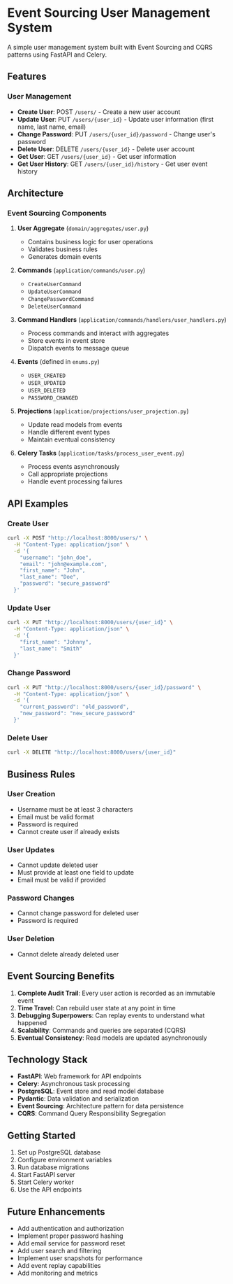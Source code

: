 # Event Sourcing User Management System

A simple user management system built with Event Sourcing and CQRS patterns using FastAPI and Celery.

## Features

### User Management
- **Create User**: POST `/users/` - Create a new user account
- **Update User**: PUT `/users/{user_id}` - Update user information (first name, last name, email)
- **Change Password**: PUT `/users/{user_id}/password` - Change user's password
- **Delete User**: DELETE `/users/{user_id}` - Delete user account
- **Get User**: GET `/users/{user_id}` - Get user information
- **Get User History**: GET `/users/{user_id}/history` - Get user event history

<!-- Password reset flow removed in simplified example -->

## Architecture

### Event Sourcing Components

1. **User Aggregate** (`domain/aggregates/user.py`)
   - Contains business logic for user operations
   - Validates business rules
   - Generates domain events

2. **Commands** (`application/commands/user.py`)
   - `CreateUserCommand`
   - `UpdateUserCommand`
   - `ChangePasswordCommand`
   - `DeleteUserCommand`

3. **Command Handlers** (`application/commands/handlers/user_handlers.py`)
   - Process commands and interact with aggregates
   - Store events in event store
   - Dispatch events to message queue

4. **Events** (defined in `enums.py`)
   - `USER_CREATED`
   - `USER_UPDATED`
   - `USER_DELETED`
   - `PASSWORD_CHANGED`

5. **Projections** (`application/projections/user_projection.py`)
   - Update read models from events
   - Handle different event types
   - Maintain eventual consistency

6. **Celery Tasks** (`application/tasks/process_user_event.py`)
   - Process events asynchronously
   - Call appropriate projections
   - Handle event processing failures

## API Examples

### Create User
```bash
curl -X POST "http://localhost:8000/users/" \
  -H "Content-Type: application/json" \
  -d '{
    "username": "john_doe",
    "email": "john@example.com",
    "first_name": "John",
    "last_name": "Doe",
    "password": "secure_password"
  }'
```

### Update User
```bash
curl -X PUT "http://localhost:8000/users/{user_id}" \
  -H "Content-Type: application/json" \
  -d '{
    "first_name": "Johnny",
    "last_name": "Smith"
  }'
```

<!-- Username change endpoint removed in simplified example -->

### Change Password
```bash
curl -X PUT "http://localhost:8000/users/{user_id}/password" \
  -H "Content-Type: application/json" \
  -d '{
    "current_password": "old_password",
    "new_password": "new_secure_password"
  }'
```

<!-- Password reset endpoints removed in simplified example -->

### Delete User
```bash
curl -X DELETE "http://localhost:8000/users/{user_id}"
```

## Business Rules

### User Creation
- Username must be at least 3 characters
- Email must be valid format
- Password is required
- Cannot create user if already exists

### User Updates
- Cannot update deleted user
- Must provide at least one field to update
- Email must be valid if provided

### Password Changes
- Cannot change password for deleted user
- Password is required

<!-- Password reset rules removed in simplified example -->

### User Deletion
- Cannot delete already deleted user

## Event Sourcing Benefits

1. **Complete Audit Trail**: Every user action is recorded as an immutable event
2. **Time Travel**: Can rebuild user state at any point in time
3. **Debugging Superpowers**: Can replay events to understand what happened
4. **Scalability**: Commands and queries are separated (CQRS)
5. **Eventual Consistency**: Read models are updated asynchronously

## Technology Stack

- **FastAPI**: Web framework for API endpoints
- **Celery**: Asynchronous task processing
- **PostgreSQL**: Event store and read model database
- **Pydantic**: Data validation and serialization
- **Event Sourcing**: Architecture pattern for data persistence
- **CQRS**: Command Query Responsibility Segregation

## Getting Started

1. Set up PostgreSQL database
2. Configure environment variables
3. Run database migrations
4. Start FastAPI server
5. Start Celery worker
6. Use the API endpoints

## Future Enhancements

- Add authentication and authorization
- Implement proper password hashing
- Add email service for password reset
- Add user search and filtering
- Implement user snapshots for performance
- Add event replay capabilities
- Add monitoring and metrics
